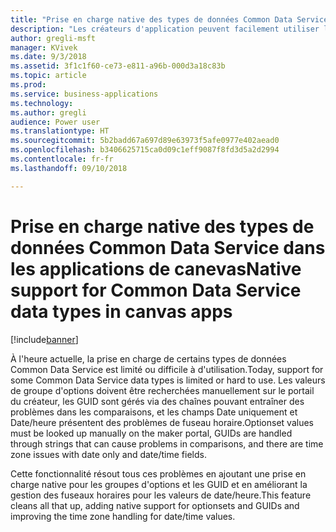 ```yaml
---
title: "Prise en charge native des types de données Common Data Service dans les applications de canevas"
description: "Les créateurs d'application peuvent facilement utiliser les données de type groupes d'options, GUID, Date uniquement et Date uniquement sans fuseau horaire"
author: gregli-msft
manager: KVivek
ms.date: 9/3/2018
ms.assetid: 3f1c1f60-ce73-e811-a96b-000d3a18c83b
ms.topic: article
ms.prod: 
ms.service: business-applications
ms.technology: 
ms.author: gregli
audience: Power user
ms.translationtype: HT
ms.sourcegitcommit: 5b2badd67a697d89e63973f5afe0977e402aead0
ms.openlocfilehash: b3406625715ca0d09c1eff9087f8fd3d5a2d2994
ms.contentlocale: fr-fr
ms.lasthandoff: 09/10/2018

---
```

# <a name="native-support-for-common-data-service-data-types-in-canvas-apps"></a><span data-ttu-id="e3e4b-103">Prise en charge native des types de données Common Data Service dans les applications de canevas</span><span class="sxs-lookup"><span data-stu-id="e3e4b-103">Native support for Common Data Service data types in canvas apps</span></span>


[!include[banner](../../includes/banner.md)]

<span data-ttu-id="e3e4b-104">À l'heure actuelle, la prise en charge de certains types de données Common Data Service est limité ou difficile à d'utilisation.</span><span class="sxs-lookup"><span data-stu-id="e3e4b-104">Today, support for some Common Data Service data types is limited or hard to use.</span></span> <span data-ttu-id="e3e4b-105">Les valeurs de groupe d'options doivent être recherchées manuellement sur le portail du créateur, les GUID sont gérés via des chaînes pouvant entraîner des problèmes dans les comparaisons, et les champs Date uniquement et Date/heure présentent des problèmes de fuseau horaire.</span><span class="sxs-lookup"><span data-stu-id="e3e4b-105">Optionset values must be looked up manually on the maker portal, GUIDs are handled through strings that can cause problems in comparisons, and there are time zone issues with date only and date/time fields.</span></span>

<span data-ttu-id="e3e4b-106">Cette fonctionnalité résout tous ces problèmes en ajoutant une prise en charge native pour les groupes d'options et les GUID et en améliorant la gestion des fuseaux horaires pour les valeurs de date/heure.</span><span class="sxs-lookup"><span data-stu-id="e3e4b-106">This feature cleans all that up, adding native support for optionsets and GUIDs and improving the time zone handling for date/time values.</span></span>

